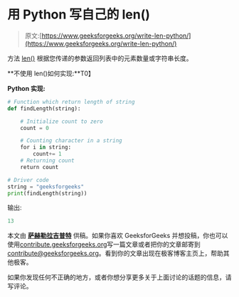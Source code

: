 # 用 Python 写自己的 len()

> 原文:[https://www.geeksforgeeks.org/write-len-python/](https://www.geeksforgeeks.org/write-len-python/)

方法 [len()](https://en.wikipedia.org/wiki/Len_(programming)) 根据您传递的参数返回列表中的元素数量或字符串长度。

**不使用 len()如何实现:**T0】

**Python 实现:**

```py
# Function which return length of string
def findLength(string):

    # Initialize count to zero
    count = 0

    # Counting character in a string
    for i in string:
        count+= 1
    # Returning count
    return count

# Driver code
string = "geeksforgeeks"
print(findLength(string))
```

输出:

```py
13

```

本文由 **[萨赫勒拉吉普特](https://www.linkedin.com/in/sahil-rajput-3ba2b3134/)** 供稿。如果你喜欢 GeeksforGeeks 并想投稿，你也可以使用[contribute.geeksforgeeks.org](http://www.contribute.geeksforgeeks.org)写一篇文章或者把你的文章邮寄到 contribute@geeksforgeeks.org。看到你的文章出现在极客博客主页上，帮助其他极客。

如果你发现任何不正确的地方，或者你想分享更多关于上面讨论的话题的信息，请写评论。